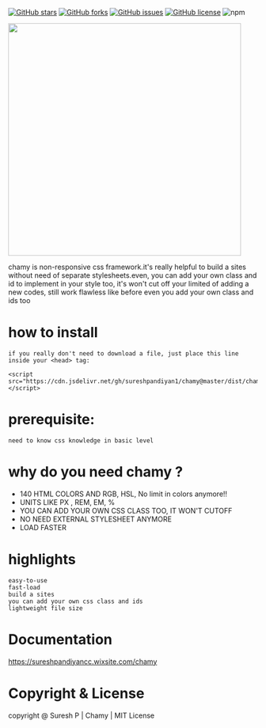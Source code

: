 [![GitHub stars](https://img.shields.io/github/stars/sureshpandiyan1/chamy)](https://github.com/sureshpandiyan1/chamy/stargazers)
[![GitHub forks](https://img.shields.io/github/forks/sureshpandiyan1/chamy)](https://github.com/sureshpandiyan1/chamy/network)
[![GitHub issues](https://img.shields.io/github/issues/sureshpandiyan1/chamy)](https://github.com/sureshpandiyan1/chamy/issues)
[![GitHub license](https://img.shields.io/github/license/sureshpandiyan1/chamy)](https://github.com/sureshpandiyan1/chamy)
![npm](https://img.shields.io/npm/dw/chamy)


<img src ="https://user-images.githubusercontent.com/112636345/200242913-07daade9-8315-4eeb-b671-90ba7b0acbed.png" width="470px">


chamy is non-responsive css framework.it's really helpful to build a sites without need of separate stylesheets.even, you can add your own class and id to implement in your style too, it's won't cut off your limited of adding a new codes, still work flawless like before even you add your own class and ids too

# how to install
    
    if you really don't need to download a file, just place this line inside your <head> tag:
    
    <script src="https://cdn.jsdelivr.net/gh/sureshpandiyan1/chamy@master/dist/chamy.min.js"></script>

# prerequisite:
    need to know css knowledge in basic level

# why do you need chamy ?

- 140 HTML COLORS AND RGB, HSL, No limit in colors anymore!!
- UNITS LIKE PX , REM, EM, %
- YOU CAN ADD YOUR OWN CSS CLASS TOO, IT WON'T CUTOFF
- NO NEED EXTERNAL STYLESHEET ANYMORE
- LOAD FASTER


# highlights
    easy-to-use
    fast-load
    build a sites
    you can add your own css class and ids
    lightweight file size
    
    
# Documentation
https://sureshpandiyancc.wixsite.com/chamy

# Copyright & License
copyright @ Suresh P | Chamy | MIT License


